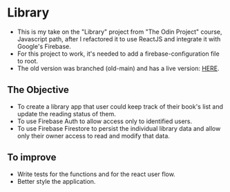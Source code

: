 # Library

- This is my take on the "Library" project from "The Odin Project" course, Javascript path, after I refactored it to use ReactJS and integrate it with Google's Firebase.
- For this project to work, it's needed to add a firebase-configuration file to root.
- The old version was branched (old-main) and has a live version: [HERE](https://goik28.github.io/Odin-Library).

## The Objective

- To create a library app that user could keep track of their book's list and update the reading status of them.
- To use Firebase Auth to allow access only to identified users.
- To use Firebase Firestore to persist the individual library data and allow only their owner access to read and modify that data.

## To improve

- Write tests for the functions and for the react user flow.
- Better style the application.